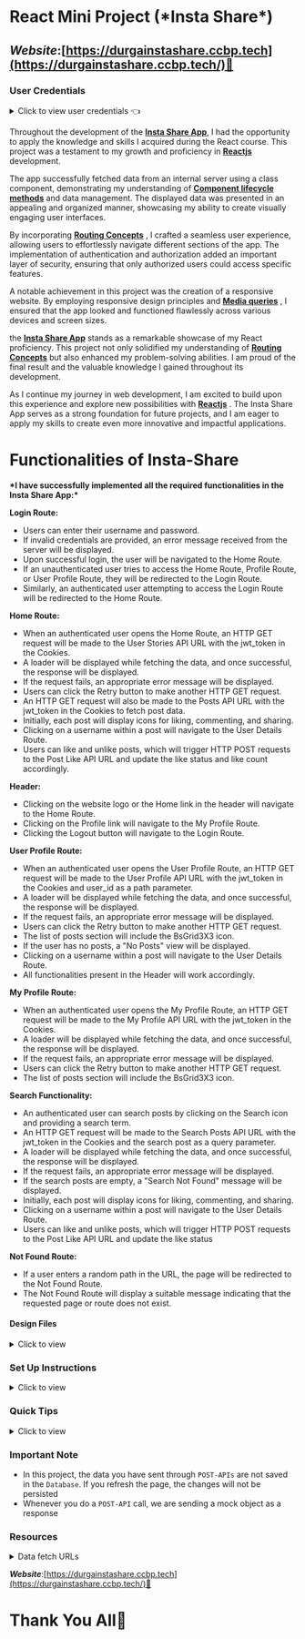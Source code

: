 # React Mini Project (**\***Insta Share**\***)

## **_Website_**:[https://durgainstashare.ccbp.tech](https://durgainstashare.ccbp.tech/)🔗

### User Credentials 

<details>
<summary>Click to view user credentials 👈</summary>

<br/>

**You can use any one of the following credentials**

```text
  username: aakash
  password: sky@007
```

```text
  username: agastya
  password: myth#789
```

```text
  username: advika
  password: world@5
```

```text
  username: binita
  password: modest*6
```

```text
  username: chetan
  password: vigor$life
```

```text
  username: deepak
  password: lightstar@1
```

```text
  username: harshad
  password: joy@85
```

```text
  username: kapil
  password: moon$008
```

```text
 username: rahul
 password: rahul@2021
```

```text
  username: shravya
  password: musical#stone
```

```text
  username: saira
  password: princess@9
```

<br/>
</details>

Throughout the development of the <a  href="https://durgainstashare.ccbp.tech/"  >**Insta Share App**</a>, I had the opportunity to apply the knowledge and skills I acquired during the React course. This project was a testament to my growth and proficiency in <a  href="https://react.dev/"  target="_blank">**Reactjs**</a> development.

The app successfully fetched data from an internal server using a class component, demonstrating my understanding of <a  href="https://legacy.reactjs.org/docs/react-component.html"  target="_blank"> **Component lifecycle methods**</a> and data management. The displayed data was presented in an appealing and organized manner, showcasing my ability to create visually engaging user interfaces.

By incorporating <a  href="https://www.w3schools.com/react/react_router.asp"  target="_blank"> **Routing Concepts**</a> , I crafted a seamless user experience, allowing users to effortlessly navigate different sections of the app. The implementation of authentication and authorization added an important layer of security, ensuring that only authorized users could access specific features.

A notable achievement in this project was the creation of a responsive website. By employing responsive design principles and <a  href="https://www.w3schools.com/css/css_rwd_mediaqueries.asp"  target="_blank"> **Media queries**</a> , I ensured that the app looked and functioned flawlessly across various devices and screen sizes.

the <a  href="https://durgainstashare.ccbp.tech/"  target="_blank">**Insta Share App**</a> stands as a remarkable showcase of my React proficiency. This project not only solidified my understanding of <a  href="https://www.w3schools.com/react/react_router.asp"  target="_blank"> **Routing Concepts**</a> but also enhanced my problem-solving abilities. I am proud of the final result and the valuable knowledge I gained throughout its development.

As I continue my journey in web development, I am excited to build upon this experience and explore new possibilities with <a  href="https://react.dev/"  target="_blank">**Reactjs**</a> . The Insta Share App serves as a strong foundation for future projects, and I am eager to apply my skills to create even more innovative and impactful applications.

# Functionalities of Insta-Share

**\***I have successfully implemented all the required functionalities in the Insta Share App:**\***

**Login Route:**

- Users can enter their username and password.
- If invalid credentials are provided, an error message received from the server will be displayed.
- Upon successful login, the user will be navigated to the Home Route.
- If an unauthenticated user tries to access the Home Route, Profile Route, or User Profile Route, they will be redirected to the Login Route.
- Similarly, an authenticated user attempting to access the Login Route will be redirected to the Home Route.

**Home Route:**

- When an authenticated user opens the Home Route, an HTTP GET request will be made to the User Stories API URL with the jwt_token in the Cookies.
- A loader will be displayed while fetching the data, and once successful, the response will be displayed.
- If the request fails, an appropriate error message will be displayed.
- Users can click the Retry button to make another HTTP GET request.
- An HTTP GET request will also be made to the Posts API URL with the jwt_token in the Cookies to fetch post data.
- Initially, each post will display icons for liking, commenting, and sharing.
- Clicking on a username within a post will navigate to the User Details Route.
- Users can like and unlike posts, which will trigger HTTP POST requests to the Post Like API URL and update the like status and like count accordingly.

**Header:**

- Clicking on the website logo or the Home link in the header will navigate to the Home Route.
- Clicking on the Profile link will navigate to the My Profile Route.
- Clicking the Logout button will navigate to the Login Route.

**User Profile Route:**

- When an authenticated user opens the User Profile Route, an HTTP GET request will be made to the User Profile API URL with the jwt_token in the Cookies and user_id as a path parameter.
- A loader will be displayed while fetching the data, and once successful, the response will be displayed.
- If the request fails, an appropriate error message will be displayed.
- Users can click the Retry button to make another HTTP GET request.
- The list of posts section will include the BsGrid3X3 icon.
- If the user has no posts, a "No Posts" view will be displayed.
- Clicking on a username within a post will navigate to the User Details Route.
- All functionalities present in the Header will work accordingly.

**My Profile Route:**

- When an authenticated user opens the My Profile Route, an HTTP GET request will be made to the My Profile API URL with the jwt_token in the Cookies.
- A loader will be displayed while fetching the data, and once successful, the response will be displayed.
- If the request fails, an appropriate error message will be displayed.
- Users can click the Retry button to make another HTTP GET request.
- The list of posts section will include the BsGrid3X3 icon.

**Search Functionality:**

- An authenticated user can search posts by clicking on the Search icon and providing a search term.
- An HTTP GET request will be made to the Search Posts API URL with the jwt_token in the Cookies and the search post as a query parameter.
- A loader will be displayed while fetching the data, and once successful, the response will be displayed.
- If the request fails, an appropriate error message will be displayed.
- If the search posts are empty, a "Search Not Found" message will be displayed.
- Initially, each post will display icons for liking, commenting, and sharing.
- Clicking on a username within a post will navigate to the User Details Route.
- Users can like and unlike posts, which will trigger HTTP POST requests to the Post Like API URL and update the like status

**Not Found Route:**

- If a user enters a random path in the URL, the page will be redirected to the Not Found Route.
- The Not Found Route will display a suitable message indicating that the requested page or route does not exist.

#### Design Files

<details>
<summary>Click to view</summary>

- You can check the **Design Files** for different devices <a href="https://www.figma.com/file/FwBVnpWfl5DYJ77kbljTdT/Insta_Share?node-id=0%3A1" target="_blank">here</a>

</details>

### Set Up Instructions

<details>

<summary>Click to view</summary>

- Download dependencies by running `npm install`

- Start up the app using `npm start`

</details>

### Quick Tips

<details>

<summary>Click to view</summary>

- Third party packages to be used to achieve the design or functionality

  - React Slick

    - React Slick <a  href="https://react-slick.neostack.com/docs/get-started"  target="_blank">Documentation</a>
    - React Slick implementation <a  href="https://codesandbox.io/s/react-slick-demo-iz90x?file=/src/components/ReactSlick/index.js"  target="_blank">CodeSandbox</a>
    - Update the CSS accordingly to style the React Slider and arrow buttons, you can check the <a href="https://codesandbox.io/s/react-slick-demo-iz90x?file=/src/components/ReactSlick/index.css" target="_blank">CodeSandbox</a>
    - Add the below CDN links in your `public > index.html` file for CSS and Font, you can check the <a href="https://codesandbox.io/s/react-slick-demo-iz90x?file=/public/index.html" target="_blank">CodeSandbox</a> for adding below lines

    ```jsx
    <link rel="stylesheet" type="text/css" charset="UTF-8" href="https://cdnjs.cloudflare.com/ajax/libs/slick-carousel/1.6.0/slick.min.css" />
    <link rel="stylesheet" type="text/css" href="https://cdnjs.cloudflare.com/ajax/libs/slick-carousel/1.6.0/slick-theme.min.css" />
    ```

</details>

### Important Note

- In this project, the data you have sent through `POST-APIs` are not saved in the `Database`. If you refresh the page, the changes will not be persisted
- Whenever you do a `POST-API` call, we are sending a mock object as a response

### Resources

<details>
<summary>Data fetch URLs</summary>

- **Note**: Use the values in the APIs as shown below

- Use the search input value in place of `searchInput` in the query parameters
- The value of the key `user_id` should be given in the place of `userId`

- **Note:** Use the below sample code snippet to make a POST request on Login using valid username and password.

  ```js
  const options = {
    method: 'POST',
    body: JSON.stringify(userDetails),
  }
  ```

**Login API**

#### API: `https://apis.ccbp.in/login`

#### Method: `POST`

#### Description:

Returns a response based on the credentials provided

#### Sample request object:

```json
{
  "username": "rahul",
  "password": "rahul@2021"
}
```

#### Sample Success Response

```json
{
  "jwt_token": "eyJhbGciOiJIUzI1NiIsInR5cCI6IkpXVCJ9.eyJ1c2VybmFtZSI6InJhaHVsIiwicm9sZSI6IlBSSU1FX1VTRVIiLCJpYXQiOjE2MTk2Mjg2MTN9. nZDlFsnSWArLKKeF0QbmdVfLgzUbx1BGJsqa2kc_21Y"
}
```

#### Sample Failure Response

```json
{
  "status_code": 404,
  "error_msg": "Username is not found"
}
```

**User Stories API**

#### API: `https://apis.ccbp.in/insta-share/stories`

#### Method: `GET`

#### Description:

Returns a response containing the list of all user stories

#### Sample Response

```json
{
  "users_stories": [
    {
      "user_id": "Varun_Aadithya",
      "user_name": "Varun Aadithya",
      "story_url": "https://assets.ccbp.in/frontend/react-js/instagram-mini-project/stories/instagram-mini-project-story-1-img.png"
    },
    ...
  ],
  "total": 9
}
```

**Posts API**

#### API: `https://apis.ccbp.in/insta-share/posts`

#### Method: `GET`

#### Description:

Returns a response containing the list of user posts.

#### Sample Response

```json
{
  "posts": [
      {
      "post_id": "f25d77f0-602e-41d1-971e-4b8cf54709eb",
      "user_id": "Varun_Aadithya",
      "user_name": "Varun Aadithya",
      "profile_pic": "https://assets.ccbp.in/frontend/react-js/instagram-mini-project/users/instagram-mini-project-user-1-img.png",
      "post_details": {
  	    "image_url": "https://assets.ccbp.in/frontend/react-js/instagram-mini-project/posts/instagram-mini-project-post-1-img.png",
  	    "caption": "Another day, another sunrise"
      },
      "likes_count": 7,
      "comments": [{
          "user_name": "Prabuddha Dasgupta",
          "user_id": "Prabuddha_Dasgupta",
          "comment": "Lightning is incredible."
      },
      ...
      ],
      "created_at": "4 Hours Ago"
  },
  ...
  ],
  "total": 33
}
```

**Post Like API**

#### API: `https://apis.ccbp.in/insta-share/posts/{postId}/like`

#### Example: `https://apis.ccbp.in/insta-share/posts/f25d77f0-602e-41d1-971e-4b8cf54709eb/like`

#### Method: `POST`

#### Request:

```json
{
  "like_status": true // If you want to like a post then set like_status as true otherwise set it as false.
}
```

#### Description:

Returns a response containing the whether post has been liked or not

#### Sample Response

```json
{
  "message": "Post has been liked"
}
```

**My Profile API**

#### API: `https://apis.ccbp.in/insta-share/my-profile`

#### Method: `GET`

#### Description:

Returns a response containing the details of my profile

#### Sample Response

```json
{
    "profile": {
        "id": "df3234jkjn2-324sdf1132nnknn-234324234",
        "user_id": "rahul",
        "user_name": "Rahul",
        "profile_pic": "https://assets.ccbp.in/frontend/react-js/instagram-mini-project/profile/instagram-mini-project-profile-1.png",
        "followers_count": 289,
        "following_count": 12,
        "user_bio": "It is not the strongest of the species that survive, nor the most intelligent, but the one most responsive to change.",
        "posts": [
            {
                "id": "1a698dc4-sdf6e83-4ede-998e-638305f7aee6",
                "image": "https://assets.ccbp.in/frontend/react-js/instagram-mini-project/posts/instagram-mini-project-post-31-img.png"
            },
        ...
        ],
        "posts_count": 3,
        "stories": [
            {
                "id": "5HJ25nUNJ",
                "image": "https://assets.ccbp.in/frontend/react-js/instagram-mini-project/previous-stories/instagram-mini-project-previous-story-34-img.png"
            },
        ...
        ]
    }
 }
```

**User Profile API**

#### API: `https://apis.ccbp.in/insta-share/users/{userId}`

#### Example: `https://apis.ccbp.in/insta-share/users/Prabuddha_Dasgupta`

#### Method: `GET`

#### Description:

Returns a response containing the details of user profile.

#### Sample Response

```json
{
    "user_details": {
    	"id": "df3234jkjn2-32432nnknn-w23231",
        "user_id": "Prabuddha_Dasgupta",
        "user_name": "Prabuddha Dasgupta",
        "profile_pic": "https://assets.ccbp.in/frontend/react-js/instagram-mini-project/users/instagram-mini-project-user-4-img.png",
        "followers_count": 297,
        "following_count": 303,
        "user_bio": "Prabuddha Dasgupta (21 September 1956 – 12 August 2012) was an Indian fashion and fine-art photographer. ",
        "posts_count": 3,
        "posts": [
            {
                "id": "390562f5-298f-4904-aea4-07ecc212febe",
                "image": "https://assets.ccbp.in/frontend/react-js/instagram-mini-project/posts/instagram-mini-project-post-10-img.png"
            },
        ...
        ],
        "stories": [
            {
                "id": "UnrObltRP",
                "image": "https://assets.ccbp.in/frontend/react-js/instagram-mini-project/previous-stories/instagram-mini-project-previous-story-10-img.png"
            },
        ...
        ]
    }
}
```

**Search Posts API**

#### API: `https://apis.ccbp.in/insta-share/posts?search={searchInput}`

#### Example: `https://apis.ccbp.in/insta-share/posts?search=sky`

#### Method: `GET`

#### Description:

Returns a response containing the list of search posts.

#### Sample Response

```json
{
  "posts": [
      {
        "post_id": "6fb210a9-0c4d-431f-8585-b3a4f065a171",
        "user_id": "Atul_Kasbekar",
        "user_name": "Atul Kasbekar",
        "profile_pic": "https://assets.ccbp.in/frontend/react-js/instagram-mini-project/users/instagram-mini-project-user-5-img.png",
        "post_details": {
            "image_url": "https://assets.ccbp.in/frontend/react-js/instagram-mini-project/posts/instagram-mini-project-post-5-img.png",
            "caption": "The sky is the daily bread of the eyes."
        },
        "likes_count": 9,
        "comments": [
            {
                "user_name": "Arjun Mark",
                "user_id": "Arjun_Mark",
                "comment": "Aim for the sky, but move slowly, enjoying every step along the way."
            },
        ...
        ],
        "created_at": "4 Hours Ago"
        },
    ...
    ],
  "total": 2
}
```

</details>

**_Website_**:[https://durgainstashare.ccbp.tech](https://durgainstashare.ccbp.tech/)🔗

# Thank You All🙂
